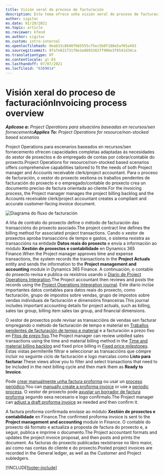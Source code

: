 ```yaml
---
title: Visión xeral do proceso de facturación
description: Este tema ofrece unha visión xeral do proceso de facturación en Project Operations para escenarios baseados en recursos/sen fornecemento.
author: sigitac
ms.date: 01/29/2021
ms.topic: article
ms.reviewer: kfend
ms.author: sigitac
ms.custom: intro-internal
ms.openlocfilehash: 0eab33c8640f665555cf5ec5b0f188e5af65a493
ms.sourcegitcommit: 0fafe022731f0e1e8693382ff906e3f8541d34ca
ms.translationtype: HT
ms.contentlocale: gl-ES
ms.lasthandoff: 07/07/2021
ms.locfileid: "6369014"
---
```

# <a name="invoicing-process-overview"></a><span data-ttu-id="d2beb-103">Visión xeral do proceso de facturación</span><span class="sxs-lookup"><span data-stu-id="d2beb-103">Invoicing process overview</span></span>

<span data-ttu-id="d2beb-104">_**Aplícase a:** Project Operations para situacións baseadas en recursos/sen fornecemento_</span><span class="sxs-lookup"><span data-stu-id="d2beb-104">_**Applies To:** Project Operations for resource/non-stocked based scenarios_</span></span>

<span data-ttu-id="d2beb-105">Project Operations para escenarios baseados en recursos/sen fornecemento ofrecen capacidades completas adaptadas ás necesidades do xestor de proxectos e do empregado de contas por cobrar/contable do proxecto.</span><span class="sxs-lookup"><span data-stu-id="d2beb-105">Project Operations for resource/non-stocked based scenarios offers comprehensive capabilities tailored to fit the needs of both Project manager and Accounts receivable clerk/project accountant.</span></span> <span data-ttu-id="d2beb-106">Para o proceso de facturación, o xestor do proxecto xestiona os traballos pendentes de facturación do proxecto e o empregado/contable do proxecto crea un documento preciso de factura orientada ao cliente.</span><span class="sxs-lookup"><span data-stu-id="d2beb-106">For the invoicing process, the Project manager manages the project billing backlog and the Accounts receivable clerk/project accountant creates a compliant and accurate customer-facing invoice document.</span></span>

![Diagrama do fluxo de facturación](./media/invoicing-flow.png)

<span data-ttu-id="d2beb-108">A liña de contrato do proxecto define o método de facturación das transaccións do proxecto asociado.</span><span class="sxs-lookup"><span data-stu-id="d2beb-108">The project contract line defines the billing method for associated project transactions.</span></span> <span data-ttu-id="d2beb-109">Cando o xestor de proxectos aproba transaccións de tempo e gastos, o sistema rexistra as transaccións na entidade **Datos reais do proxecto** e envía a información ao módulo **Xestión de proxectos e contabilidade** en Dynamics 365 Finance.</span><span class="sxs-lookup"><span data-stu-id="d2beb-109">When the Project manager approves time and expense transactions, the system records the transactions in the **Project Actuals** entity and sends the information to the **Project management and accounting** module in Dynamics 365 Finance.</span></span> <span data-ttu-id="d2beb-110">A continuación, o contable do proxecto revisa e publica os rexistros usando o [Diario de Project Operations Integration](../project-accounting/project-operations-integration-journal.md).</span><span class="sxs-lookup"><span data-stu-id="d2beb-110">The Project accountant then reviews and posts the records using the [Project Operations Integration journal](../project-accounting/project-operations-integration-journal.md).</span></span> <span data-ttu-id="d2beb-111">Este diario inclúe importantes datos contables para datos reais do proxecto, como facturación, grupo de impostos sobre vendas, grupo de impostos sobre vendas individuais de facturación e dimensións financeiras.</span><span class="sxs-lookup"><span data-stu-id="d2beb-111">This journal includes important accounting details for project actuals, such as billing, sales tax group, billing item sales tax group, and financial dimensions.</span></span>

<span data-ttu-id="d2beb-112">O xestor de proxectos pode revisar as transaccións de vendas sen facturar empregando o método de facturación de tempo e material en [Traballos pendentes de facturación de tempo e material](../proforma-invoicing/manage-billing-backlog.md#time-and-material-billing-backlog) e a facturación a prezo fixo en [Fitos de prezo fixo](../proforma-invoicing/manage-billing-backlog.md#fixed-price-milestones).</span><span class="sxs-lookup"><span data-stu-id="d2beb-112">The Project manager can review unbilled sales transactions using the time and material billing method in the [Time and material billing backlog](../proforma-invoicing/manage-billing-backlog.md#time-and-material-billing-backlog) and fixed price billing in [Fixed price milestones](../proforma-invoicing/manage-billing-backlog.md#fixed-price-milestones).</span></span> <span data-ttu-id="d2beb-113">Estas vistas permítenlle filtrar e seleccionar as transaccións que cómpre incluír no seguinte ciclo de facturación e logo marcalas como **Listo para facturar**.</span><span class="sxs-lookup"><span data-stu-id="d2beb-113">These views allow you to filter and select transactions that need to be included in the next billing cycle and then mark them as **Ready to Invoice**.</span></span>

<span data-ttu-id="d2beb-114">Pode [crear manualmente unha factura proforma](../proforma-invoicing/create-manual-proforma-invoice.md) ou usar un [proceso periódico](../proforma-invoicing/configure-automated-invoice-creation.md).</span><span class="sxs-lookup"><span data-stu-id="d2beb-114">You can [manually create a proforma invoice](../proforma-invoicing/create-manual-proforma-invoice.md) or use a [periodic process](../proforma-invoicing/configure-automated-invoice-creation.md).</span></span> <span data-ttu-id="d2beb-115">O xestor de proxecto pode [axustar un borrador de factura proforma](../proforma-invoicing/manage-proforma-invoice.md) segundo sexa necesario e logo confirmalo.</span><span class="sxs-lookup"><span data-stu-id="d2beb-115">The Project manager can [adjust a draft proforma invoice](../proforma-invoicing/manage-proforma-invoice.md) as needed and then confirm it.</span></span>

<span data-ttu-id="d2beb-116">A factura proforma confirmada envíase ao módulo **Xestión de proxectos e contabilidade** en Finance.</span><span class="sxs-lookup"><span data-stu-id="d2beb-116">The confirmed proforma invoice is sent to the **Project management and accounting** module in Finance.</span></span> <span data-ttu-id="d2beb-117">O contable do proxecto dá formato e actualiza a proposta de factura do proxecto e, a seguir, publica e imprime o documento.</span><span class="sxs-lookup"><span data-stu-id="d2beb-117">The Project accountant formats and updates the project invoice proposal, and then posts and prints the document.</span></span> <span data-ttu-id="d2beb-118">As facturas do proxecto publicadas rexístranse no libro maior, así como nas contas do cliente e do proxecto.</span><span class="sxs-lookup"><span data-stu-id="d2beb-118">Posted project invoices are recorded in the General ledger, as well as the Customer and Project subledgers.</span></span>


[!INCLUDE[footer-include](../includes/footer-banner.md)]
